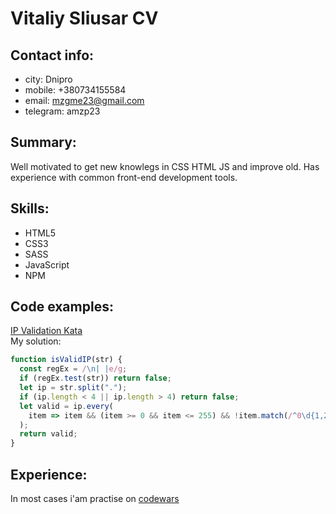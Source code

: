 # Vitaliy Sliusar CV

## Contact info:

- city: Dnipro
- mobile: +380734155584
- email: mzgme23@gmail.com
- telegram: amzp23

## Summary:

Well motivated to get new knowlegs in CSS HTML JS and improve old. Has experience with common front-end development tools.

## Skills:

- HTML5
- CSS3
- SASS
- JavaScript
- NPM

## Code examples:

[IP Validation Kata](https://www.codewars.com/kata/515decfd9dcfc23bb6000006) <br/>
My solution:

```javascript
function isValidIP(str) {
  const regEx = /\n| |e/g;
  if (regEx.test(str)) return false;
  let ip = str.split(".");
  if (ip.length < 4 || ip.length > 4) return false;
  let valid = ip.every(
    item => item && (item >= 0 && item <= 255) && !item.match(/^0\d{1,2}/)
  );
  return valid;
}
```
## Experience:

In most cases i'am practise on [codewars](https://www.codewars.com/users/mzp23) 